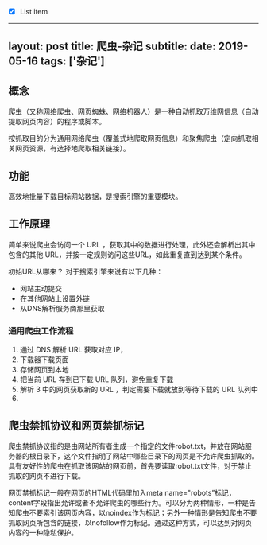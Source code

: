  - [x] List item

---
layout: post
title: 爬虫-杂记
subtitle:
date: 2019-05-16
tags: ['杂记']
---
## 概念
爬虫（又称网络爬虫、网页蜘蛛、网络机器人）是一种自动抓取万维网信息（自动提取网页内容）的程序或脚本。

按抓取目的分为通用网络爬虫（覆盖式地爬取网页信息）和聚焦爬虫（定向抓取相关网页资源，有选择地爬取相关链接）。

## 功能
高效地批量下载目标网站数据，是搜索引擎的重要模块。

## 工作原理
简单来说爬虫会访问一个 URL ，获取其中的数据进行处理，此外还会解析出其中包含的其他 URL，并按一定规则访问这些URL，如此重复直到达到某个条件。

初始URL从哪来？
对于搜索引擎来说有以下几种：
- 网站主动提交
- 在其他网站上设置外链
- 从DNS解析服务商那里获取

### 通用爬虫工作流程
1. 通过 DNS 解析 URL 获取对应 IP，
2. 下载器下载页面
3. 存储网页到本地
4. 把当前 URL 存到已下载 URL 队列，避免重复下载
5. 解析 3 中的网页获取新的 URL ，判定需要下载就放到等待下载的 URL 队列中
6. 

## 爬虫禁抓协议和网页禁抓标记
爬虫禁抓协议指的是由网站所有者生成一个指定的文件robot.txt，并放在网站服务器的根目录下，这个文件指明了网站中哪些目录下的网页是不允许爬虫抓取的。具有友好性的爬虫在抓取该网站的网页前，首先要读取robot.txt文件，对于禁止抓取的网页不进行下载。

网页禁抓标记一般在网页的HTML代码里加入meta name="robots”标记，content字段指出允许或者不允许爬虫的哪些行为。可以分为两种情形，一种是告知爬虫不要索引该网页内容，以noindex作为标记；另外一种情形是告知爬虫不要抓取网页所包含的链接，以nofollow作为标记。通过这种方式，可以达到对网页内容的一种隐私保护。
<!--stackedit_data:
eyJoaXN0b3J5IjpbLTQ4NzkxOTIwMl19
-->